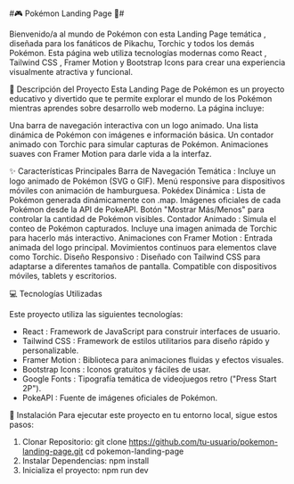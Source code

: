 #🎮 Pokémon Landing Page 🌟#

Bienvenido/a al mundo de Pokémon con esta Landing Page temática , diseñada para los fanáticos de Pikachu, Torchic y todos los demás Pokémon. Esta página web utiliza tecnologías modernas como React , Tailwind CSS , Framer Motion y Bootstrap Icons para crear una experiencia visualmente atractiva y funcional.

🌟 Descripción del Proyecto
Esta Landing Page de Pokémon es un proyecto educativo y divertido que te permite explorar el mundo de los Pokémon mientras aprendes sobre desarrollo web moderno. La página incluye:

Una barra de navegación interactiva con un logo animado.
Una lista dinámica de Pokémon con imágenes e información básica.
Un contador animado con Torchic para simular capturas de Pokémon.
Animaciones suaves con Framer Motion para darle vida a la interfaz.

✨ Características Principales
Barra de Navegación Temática :
Incluye un logo animado de Pokémon (SVG o GIF).
Menú responsive para dispositivos móviles con animación de hamburguesa.
Pokédex Dinámica :
Lista de Pokémon generada dinámicamente con .map.
Imágenes oficiales de cada Pokémon desde la API de PokeAPI.
Botón "Mostrar Más/Menos" para controlar la cantidad de Pokémon visibles.
Contador Animado :
Simula el conteo de Pokémon capturados.
Incluye una imagen animada de Torchic para hacerlo más interactivo.
Animaciones con Framer Motion :
Entrada animada del logo principal.
Movimientos continuos para elementos clave como Torchic.
Diseño Responsivo :
Diseñado con Tailwind CSS para adaptarse a diferentes tamaños de pantalla.
Compatible con dispositivos móviles, tablets y escritorios.

💻 Tecnologías Utilizadas

Este proyecto utiliza las siguientes tecnologías:

- React : Framework de JavaScript para construir interfaces de usuario.
- Tailwind CSS : Framework de estilos utilitarios para diseño rápido y personalizable.
- Framer Motion : Biblioteca para animaciones fluidas y efectos visuales.
- Bootstrap Icons : Iconos gratuitos y fáciles de usar.
- Google Fonts : Tipografía temática de videojuegos retro ("Press Start 2P").
- PokeAPI : Fuente de imágenes oficiales de Pokémon.

🚀 Instalación
Para ejecutar este proyecto en tu entorno local, sigue estos pasos:
1. Clonar Repositorio:
git clone https://github.com/tu-usuario/pokemon-landing-page.git
cd pokemon-landing-page
2. Instalar Dependencias:
npm install
3. Inicializa el proyecto:
npm run dev


